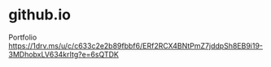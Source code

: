 # github.io
Portfolio
https://1drv.ms/u/c/c633c2e2b89fbbf6/ERf2RCX4BNtPmZ7jddpSh8EB9i19-3MDhobxLV634krItg?e=6sQTDK

